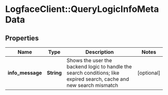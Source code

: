 # LogfaceClient::QueryLogicInfoMetaData

## Properties
Name | Type | Description | Notes
------------ | ------------- | ------------- | -------------
**info_message** | **String** | Shows the user the backend logic to handle the search conditions; like expired search, cache and new search mismatch | [optional] 


